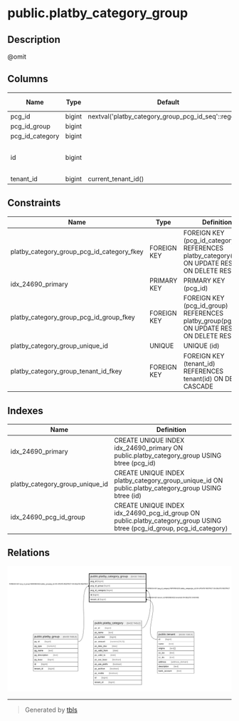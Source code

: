 # public.platby_category_group

## Description

@omit

## Columns

| Name | Type | Default | Nullable | Extra Definition | Children | Parents | Comment |
| ---- | ---- | ------- | -------- | ---------------- | -------- | ------- | ------- |
| pcg_id | bigint | nextval('platby_category_group_pcg_id_seq'::regclass) | false |  |  |  |  |
| pcg_id_group | bigint |  | false |  |  | [public.platby_group](public.platby_group.md) |  |
| pcg_id_category | bigint |  | false |  |  | [public.platby_category](public.platby_category.md) |  |
| id | bigint |  | false | GENERATED ALWAYS AS pcg_id STORED |  |  |  |
| tenant_id | bigint | current_tenant_id() | false |  |  | [public.tenant](public.tenant.md) |  |

## Constraints

| Name | Type | Definition |
| ---- | ---- | ---------- |
| platby_category_group_pcg_id_category_fkey | FOREIGN KEY | FOREIGN KEY (pcg_id_category) REFERENCES platby_category(pc_id) ON UPDATE RESTRICT ON DELETE RESTRICT |
| idx_24690_primary | PRIMARY KEY | PRIMARY KEY (pcg_id) |
| platby_category_group_pcg_id_group_fkey | FOREIGN KEY | FOREIGN KEY (pcg_id_group) REFERENCES platby_group(pg_id) ON UPDATE RESTRICT ON DELETE RESTRICT |
| platby_category_group_unique_id | UNIQUE | UNIQUE (id) |
| platby_category_group_tenant_id_fkey | FOREIGN KEY | FOREIGN KEY (tenant_id) REFERENCES tenant(id) ON DELETE CASCADE |

## Indexes

| Name | Definition |
| ---- | ---------- |
| idx_24690_primary | CREATE UNIQUE INDEX idx_24690_primary ON public.platby_category_group USING btree (pcg_id) |
| platby_category_group_unique_id | CREATE UNIQUE INDEX platby_category_group_unique_id ON public.platby_category_group USING btree (id) |
| idx_24690_pcg_id_group | CREATE UNIQUE INDEX idx_24690_pcg_id_group ON public.platby_category_group USING btree (pcg_id_group, pcg_id_category) |

## Relations

![er](public.platby_category_group.svg)

---

> Generated by [tbls](https://github.com/k1LoW/tbls)
